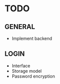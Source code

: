 
# TODO

## GENERAL

* Implement backend

## LOGIN

* Interface
* Storage model
* Password encryption
